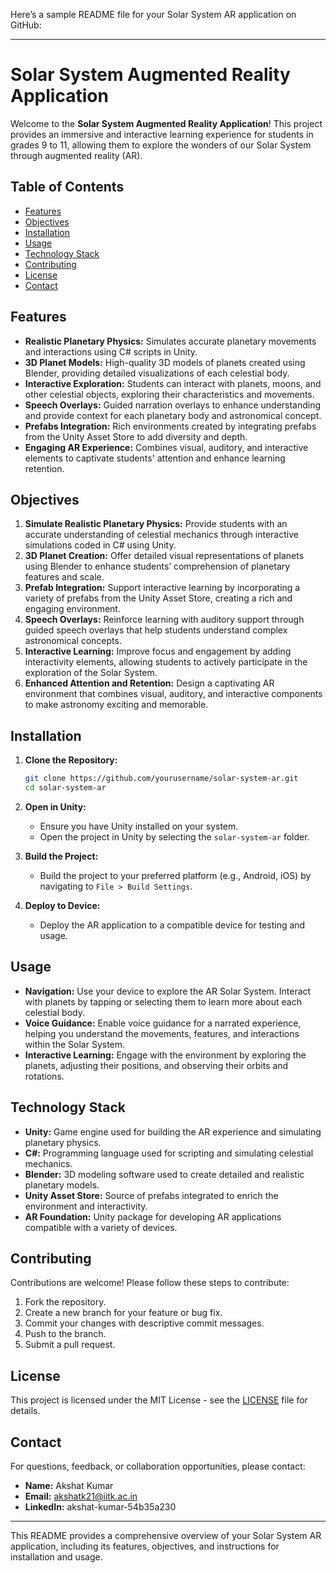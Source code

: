 Here’s a sample README file for your Solar System AR application on GitHub:

---

# Solar System Augmented Reality Application

Welcome to the **Solar System Augmented Reality Application**! This project provides an immersive and interactive learning experience for students in grades 9 to 11, allowing them to explore the wonders of our Solar System through augmented reality (AR).

## Table of Contents
- [Features](#features)
- [Objectives](#objectives)
- [Installation](#installation)
- [Usage](#usage)
- [Technology Stack](#technology-stack)
- [Contributing](#contributing)
- [License](#license)
- [Contact](#contact)

## Features

- **Realistic Planetary Physics:** Simulates accurate planetary movements and interactions using C# scripts in Unity.
- **3D Planet Models:** High-quality 3D models of planets created using Blender, providing detailed visualizations of each celestial body.
- **Interactive Exploration:** Students can interact with planets, moons, and other celestial objects, exploring their characteristics and movements.
- **Speech Overlays:** Guided narration overlays to enhance understanding and provide context for each planetary body and astronomical concept.
- **Prefabs Integration:** Rich environments created by integrating prefabs from the Unity Asset Store to add diversity and depth.
- **Engaging AR Experience:** Combines visual, auditory, and interactive elements to captivate students' attention and enhance learning retention.

## Objectives

1. **Simulate Realistic Planetary Physics:** Provide students with an accurate understanding of celestial mechanics through interactive simulations coded in C# using Unity.
2. **3D Planet Creation:** Offer detailed visual representations of planets using Blender to enhance students’ comprehension of planetary features and scale.
3. **Prefab Integration:** Support interactive learning by incorporating a variety of prefabs from the Unity Asset Store, creating a rich and engaging environment.
4. **Speech Overlays:** Reinforce learning with auditory support through guided speech overlays that help students understand complex astronomical concepts.
5. **Interactive Learning:** Improve focus and engagement by adding interactivity elements, allowing students to actively participate in the exploration of the Solar System.
6. **Enhanced Attention and Retention:** Design a captivating AR environment that combines visual, auditory, and interactive components to make astronomy exciting and memorable.

## Installation

1. **Clone the Repository:**
   ```bash
   git clone https://github.com/yourusername/solar-system-ar.git
   cd solar-system-ar
   ```

2. **Open in Unity:**
   - Ensure you have Unity installed on your system.
   - Open the project in Unity by selecting the `solar-system-ar` folder.

3. **Build the Project:**
   - Build the project to your preferred platform (e.g., Android, iOS) by navigating to `File > Build Settings`.

4. **Deploy to Device:**
   - Deploy the AR application to a compatible device for testing and usage.

## Usage

- **Navigation:** Use your device to explore the AR Solar System. Interact with planets by tapping or selecting them to learn more about each celestial body.
- **Voice Guidance:** Enable voice guidance for a narrated experience, helping you understand the movements, features, and interactions within the Solar System.
- **Interactive Learning:** Engage with the environment by exploring the planets, adjusting their positions, and observing their orbits and rotations.

## Technology Stack

- **Unity:** Game engine used for building the AR experience and simulating planetary physics.
- **C#:** Programming language used for scripting and simulating celestial mechanics.
- **Blender:** 3D modeling software used to create detailed and realistic planetary models.
- **Unity Asset Store:** Source of prefabs integrated to enrich the environment and interactivity.
- **AR Foundation:** Unity package for developing AR applications compatible with a variety of devices.

## Contributing

Contributions are welcome! Please follow these steps to contribute:

1. Fork the repository.
2. Create a new branch for your feature or bug fix.
3. Commit your changes with descriptive commit messages.
4. Push to the branch.
5. Submit a pull request.

## License

This project is licensed under the MIT License - see the [LICENSE](LICENSE) file for details.

## Contact

For questions, feedback, or collaboration opportunities, please contact:

- **Name:** Akshat Kumar
- **Email:** akshatk21@iitk.ac.in
- **LinkedIn:** akshat-kumar-54b35a230

---

This README provides a comprehensive overview of your Solar System AR application, including its features, objectives, and instructions for installation and usage.
